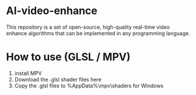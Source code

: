 # AI-video-enhance
This repository is a set of open-source, high-quality real-time video enhance algorithms that can be implemented in any programming language.

# How to use (GLSL / MPV) 
1. install MPV
2. Download the .glsl shader files here
3. Copy the .glsl files to %AppData%\mpv\shaders for Windows


